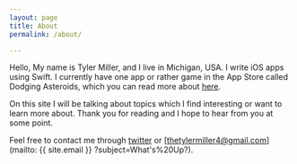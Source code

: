 ```yaml
---
layout: page
title: About
permalink: /about/

---
```


Hello, My name is Tyler Miller, and I live in Michigan, USA. I write iOS apps using Swift. I currently have one app or rather game in the App Store called Dodging Asteroids, which you can read more about [here](https://millerapps.github.io/dodging-asteroids).   

On this site I will be talking about topics which I find interesting or want to learn more about. Thank you for reading and I hope to hear from you at some point. 

Feel free to contact me through [twitter](https://twitter.com/MillerApps) or [thetylermiller4@gmail.com](mailto: {{ site.email }} ?subject=What's%20Up?). 

